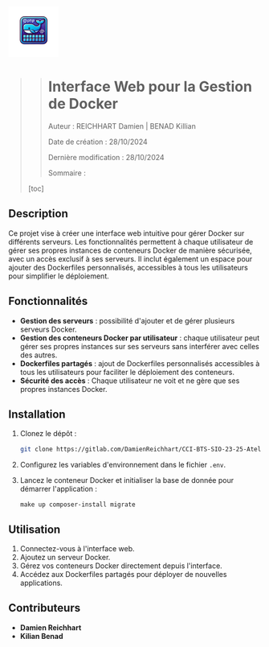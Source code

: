 <div style="text-align: left;">     <img src="./assets/img/logo.png" alt="Logo" style="width: 100px;"/> </div>

>># Interface Web pour la Gestion de Docker
>>
>>Auteur : REICHHART Damien | BENAD Killian
>>
>>Date de création : 28/10/2024
>>
>>Dernière modification : 28/10/2024
>>
>>Sommaire :
>
>[toc]





## Description

Ce projet vise à créer une interface web intuitive pour gérer Docker sur différents serveurs. Les fonctionnalités permettent à chaque utilisateur de gérer ses propres instances de conteneurs Docker de manière sécurisée, avec un accès exclusif à ses serveurs. Il inclut également un espace pour ajouter des Dockerfiles personnalisés, accessibles à tous les utilisateurs pour simplifier le déploiement.

## Fonctionnalités

- **Gestion des serveurs** : possibilité d'ajouter et de gérer plusieurs serveurs Docker.
- **Gestion des conteneurs Docker par utilisateur** : chaque utilisateur peut gérer ses propres instances sur ses serveurs sans interférer avec celles des autres.
- **Dockerfiles partagés** : ajout de Dockerfiles personnalisés accessibles à tous les utilisateurs pour faciliter le déploiement des conteneurs.
- **Sécurité des accès** : Chaque utilisateur ne voit et ne gère que ses propres instances Docker.

## Installation

1. Clonez le dépôt :

	```bash
	git clone https://gitlab.com/DamienReichhart/CCI-BTS-SIO-23-25-Atelier-Professionnalisation-3.git
	```

2. Configurez les variables d'environnement dans le fichier `.env`.

3. Lancez le conteneur Docker et initialiser la base de donnée pour démarrer l'application :

	```
	make up composer-install migrate
	```

## Utilisation

1. Connectez-vous à l'interface web.
2. Ajoutez un serveur Docker.
3. Gérez vos conteneurs Docker directement depuis l'interface.
4. Accédez aux Dockerfiles partagés pour déployer de nouvelles applications.

## Contributeurs

- **Damien Reichhart**
- **Kilian Benad**
